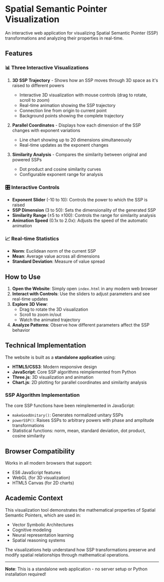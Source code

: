 # Spatial Semantic Pointer Visualization

An interactive web application for visualizing Spatial Semantic Pointer (SSP) transformations and analyzing their properties in real-time.

## Features

### 📊 **Three Interactive Visualizations**

1. **3D SSP Trajectory** - Shows how an SSP moves through 3D space as it's raised to different powers
   - Interactive 3D visualization with mouse controls (drag to rotate, scroll to zoom)
   - Real-time animation showing the SSP trajectory
   - Connection line from origin to current point
   - Background points showing the complete trajectory

2. **Parallel Coordinates** - Displays how each dimension of the SSP changes with exponent variations
   - Line chart showing up to 20 dimensions simultaneously
   - Real-time updates as the exponent changes

3. **Similarity Analysis** - Compares the similarity between original and powered SSPs
   - Dot product and cosine similarity curves
   - Configurable exponent range for analysis

### 🎛️ **Interactive Controls**

- **Exponent Slider** (-10 to 10): Controls the power to which the SSP is raised
- **SSP Dimension** (3 to 50): Sets the dimensionality of the generated SSP
- **Similarity Range** (±5 to ±100): Controls the range for similarity analysis
- **Animation Speed** (0.1x to 2.0x): Adjusts the speed of the automatic animation

### 📈 **Real-time Statistics**

- **Norm**: Euclidean norm of the current SSP
- **Mean**: Average value across all dimensions
- **Standard Deviation**: Measure of value spread

## How to Use

1. **Open the Website**: Simply open `index.html` in any modern web browser
2. **Interact with Controls**: Use the sliders to adjust parameters and see real-time updates
3. **Explore 3D View**: 
   - Drag to rotate the 3D visualization
   - Scroll to zoom in/out
   - Watch the animated trajectory
4. **Analyze Patterns**: Observe how different parameters affect the SSP behavior

## Technical Implementation

The website is built as a **standalone application** using:

- **HTML5/CSS3**: Modern responsive design
- **JavaScript**: Core SSP algorithms reimplemented from Python
- **Three.js**: 3D visualization and animation
- **Chart.js**: 2D plotting for parallel coordinates and similarity analysis

### SSP Algorithm Implementation

The core SSP functions have been reimplemented in JavaScript:

- `makeGoodUnitary()`: Generates normalized unitary SSPs
- `powerSSP()`: Raises SSPs to arbitrary powers with phase and amplitude transformations
- Statistical functions: norm, mean, standard deviation, dot product, cosine similarity

## Browser Compatibility

Works in all modern browsers that support:
- ES6 JavaScript features
- WebGL (for 3D visualization)
- HTML5 Canvas (for 2D charts)

## Academic Context

This visualization tool demonstrates the mathematical properties of Spatial Semantic Pointers, which are used in:
- Vector Symbolic Architectures
- Cognitive modeling
- Neural representation learning
- Spatial reasoning systems

The visualizations help understand how SSP transformations preserve and modify spatial relationships through mathematical operations.

---

**Note**: This is a standalone web application - no server setup or Python installation required!